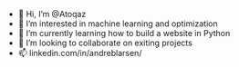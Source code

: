 - 👋 Hi, I’m @Atoqaz
- 👀 I’m interested in machine learning and optimization
- 🌱 I’m currently learning how to build a website in Python
- 💞️ I’m looking to collaborate on exiting projects
- 📫 linkedin.com/in/andreblarsen/
